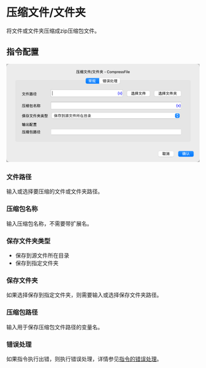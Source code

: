 # 压缩文件/文件夹

将文件或文件夹压缩成zip压缩包文件。

## 指令配置

![压缩文件/文件夹常规配置对话框](compress_file_general_config.png)

### 文件路径

输入或选择要压缩的文件或文件夹路径。

### 压缩包名称

输入压缩包名称，不需要带扩展名。

### 保存文件夹类型

* 保存到源文件所在目录
* 保存到指定文件夹

### 保存文件夹

如果选择保存到指定文件夹，则需要输入或选择保存文件夹路径。

### 压缩包路径

输入用于保存压缩包文件路径的变量名。

### 错误处理

如果指令执行出错，则执行错误处理，详情参见[指令的错误处理](../../manual/error_handling.md)。
